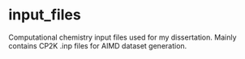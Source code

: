 # input_files
Computational chemistry input files used for my dissertation. Mainly contains CP2K .inp files for AIMD dataset generation.
